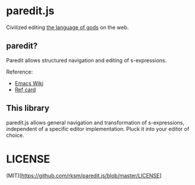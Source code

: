 # paredit.js

Civilized editing [the language of gods](https://www.youtube.com/watch?v=5-OjTPj7K54) on the web.

## paredit?

Paredit allows structured navigation and editing of s-expressions.

Reference:

- [Emacs Wiki](http://emacswiki.org/emacs/ParEdit)
- [Ref card](http://pub.gajendra.net/src/paredit-refcard.pdf)

## This library

paredit.js allows general navigation and transformation of s-expressions,
independent of a specific editor implementation. Pluck it into your editor of
choice.

# LICENSE

(MIT)[https://github.com/rksm/paredit.js/blob/master/LICENSE]

